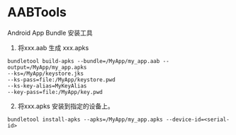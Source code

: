 # AABTools
Android App Bundle 安装工具

1. 将xxx.aab 生成 xxx.apks
```
bundletool build-apks --bundle=/MyApp/my_app.aab --output=/MyApp/my_app.apks
--ks=/MyApp/keystore.jks
--ks-pass=file:/MyApp/keystore.pwd
--ks-key-alias=MyKeyAlias
--key-pass=file:/MyApp/key.pwd
```
2. 将xxx.apks 安装到指定的设备上。
```
bundletool install-apks --apks=/MyApp/my_app.apks --device-id=<serial-id>
```
